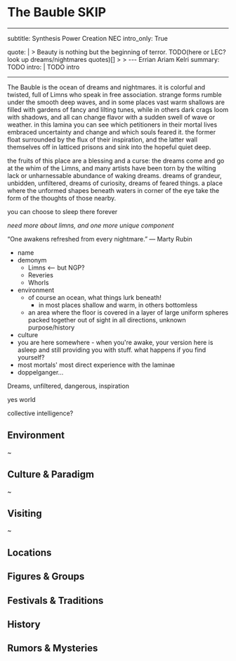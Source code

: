 # The Bauble SKIP

---
subtitle: Synthesis Power Creation NEC
intro_only: True
<!-- post_intro_only: MEDIA("David Hellman - Braid background.jpg") -->
quote: |
    > Beauty is nothing but the beginning of terror. TODO(here or LEC? look up dreams/nightmares quotes)[]
    >
    > <span class="attribution">--- Errian Ariam Kelri <!-- Rainer Maria Rilke --><span>
summary: TODO
intro: |
    TODO intro

---

<!--
what's the point?

- inspiration can be unsettling and hard to control
-->

The Bauble is the ocean of dreams and nightmares. it is colorful and twisted, full of Limns who speak in free association. strange forms rumble under the smooth deep waves, and in some places vast warm shallows are filled with gardens of fancy and lilting tunes, while in others dark crags loom with shadows, and all can change flavor with a sudden swell of wave or weather. in this lamina you can see which petitioners in their mortal lives embraced uncertainty and change and which souls feared it. the former float surrounded by the flux of their inspiration, and the latter wall themselves off in latticed prisons and sink into the hopeful quiet deep.

the fruits of this place are a blessing and a curse: the dreams come and go at the whim of the Limns, and many artists have been torn by the wilting lack or unharnessable abundance of waking dreams. dreams of grandeur, unbidden, unfiltered, dreams of curiosity, dreams of feared things. a place where the unformed shapes beneath waters in corner of the eye take the form of the thoughts of those nearby.

you can choose to sleep there forever

*need more about limns, and one more unique component*

“One awakens refreshed from every nightmare.” ― Marty Rubin

- name
- demonym
	+ Limns <-- but NGP?
	+ Reveries
	+ Whorls
- environment
	+ of course an ocean, what things lurk beneath!
		* in most places shallow and warm, in others bottomless
	+ an area where the floor is covered in a layer of large uniform spheres packed together out of sight in all directions, unknown purpose/history
- culture
- you are here somewhere - when you're awake, your version here is asleep and still providing you with stuff. what happens if you find yourself?
- most mortals' most direct experience with the laminae
- doppelganger...

Dreams, unfiltered, dangerous, inspiration

yes world

collective intelligence?

## Environment

~

## Culture & Paradigm

~

## Visiting

~

## Locations

## Figures & Groups

## Festivals & Traditions

## History

## Rumors & Mysteries
